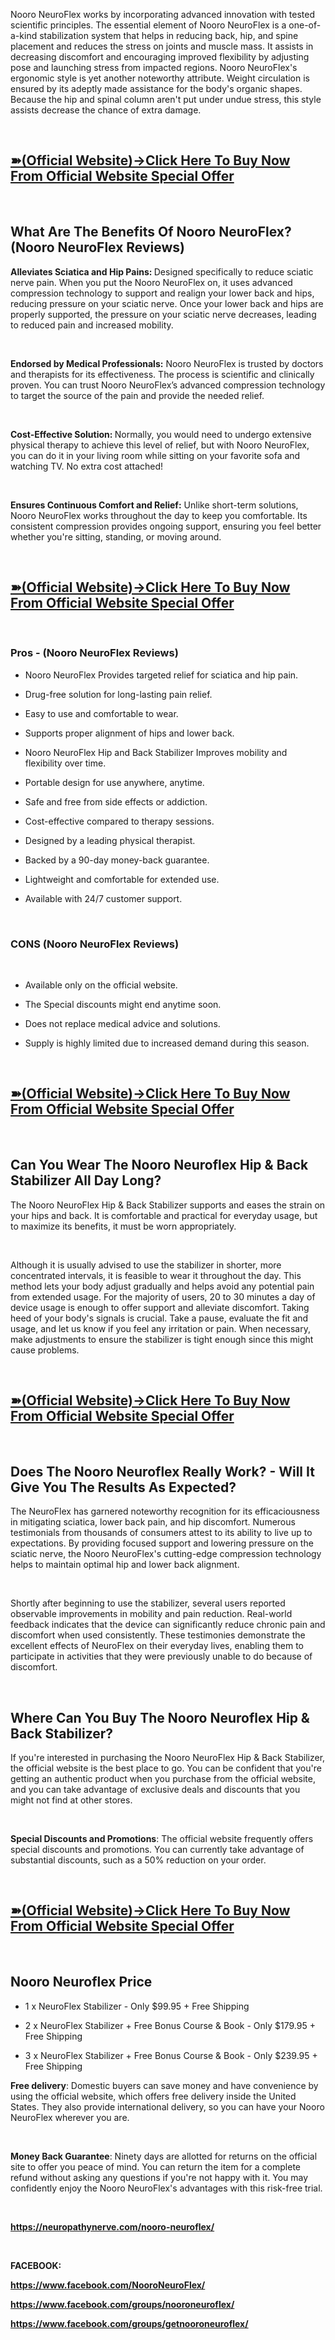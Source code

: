 <div id="isPasted" data-test-id="publishing-text-block" data-xf-p="1">
<p id="isPasted" data-xf-p="1">Nooro NeuroFlex works by incorporating advanced innovation with tested scientific principles. The essential element of Nooro NeuroFlex is a one-of-a-kind stabilization system that helps in reducing back, hip, and spine placement and reduces the stress on joints and muscle mass. It assists in decreasing discomfort and encouraging improved flexibility by adjusting pose and launching stress from impacted regions. Nooro NeuroFlex's ergonomic style is yet another noteworthy attribute. Weight circulation is ensured by its adeptly made assistance for the body's organic shapes. Because the hip and spinal column aren't put under undue stress, this style assists decrease the chance of extra damage.</p>
<p data-xf-p="1">&nbsp;</p>
<h2 data-xf-p="1"><strong id="isPasted"><a href="https://neuropathynerve.com/nooro-neuroflex-buy/" target="_blank">➽(Official Website)&rarr;Click Here To Buy Now From Official Website Special Offer</a></strong></h2>
</div>
<div data-test-id="publishing-text-block" data-xf-p="1">
<p id="isPasted" data-xf-p="1">&nbsp;</p>
<h2 id="isPasted" data-xf-p="1"><strong>What Are The Benefits Of Nooro NeuroFlex? (Nooro NeuroFlex Reviews)</strong></h2>
<div data-xf-p="1">
<p data-xf-p="1"><strong>Alleviates Sciatica and Hip Pains:&nbsp;</strong>Designed specifically to reduce sciatic nerve pain. When you put the Nooro NeuroFlex on, it uses advanced compression technology to support and realign your lower back and hips, reducing pressure on your sciatic nerve. Once your lower back and hips are properly supported, the pressure on your sciatic nerve decreases, leading to reduced pain and increased mobility.</p>
<p data-xf-p="1">&nbsp;</p>
</div>
<div data-xf-p="1">
<p data-xf-p="1"><strong>Endorsed by Medical Professionals:</strong>&nbsp;Nooro NeuroFlex is trusted by doctors and therapists for its effectiveness. The process is scientific and clinically proven. You can trust Nooro NeuroFlex&rsquo;s advanced compression technology to target the source of the pain and provide the needed relief.</p>
<p data-xf-p="1">&nbsp;</p>
</div>
<div data-xf-p="1">
<p data-xf-p="1"><strong>Cost-Effective Solution:&nbsp;</strong>Normally, you would need to undergo extensive physical therapy to achieve this level of relief, but with Nooro NeuroFlex, you can do it in your living room while sitting on your favorite sofa and watching TV. No extra cost attached!</p>
<p data-xf-p="1">&nbsp;</p>
</div>
<div data-xf-p="1">
<p data-xf-p="1"><strong>Ensures Continuous Comfort and Relief:</strong>&nbsp;Unlike short-term solutions, Nooro NeuroFlex works throughout the day to keep you comfortable. Its consistent compression provides ongoing support, ensuring you feel better whether you're sitting, standing, or moving around.</p>
<p data-xf-p="1">&nbsp;</p>
<h2 id="isPasted" data-xf-p="1"><strong><a href="https://neuropathynerve.com/nooro-neuroflex-buy/" target="_blank" rel="nofollow" data-saferedirecturl="https://www.google.com/url?hl=en&amp;q=https://neuropathynerve.com/nooro-neuroflex-buy/&amp;source=gmail&amp;ust=1743399942707000&amp;usg=AOvVaw1KnePw2UUUrudoxpB71KHM">➽(Official Website)&rarr;Click Here To Buy Now From Official Website Special Offer</a></strong></h2>
<p data-xf-p="1">&nbsp;</p>
<div id="isPasted" data-test-id="publishing-text-block" data-xf-p="1">
<h3>Pros - (Nooro NeuroFlex Reviews)</h3>
</div>
<div data-test-id="publishing-text-block" data-xf-p="1">
<ul>
<li>Nooro NeuroFlex Provides targeted relief for sciatica and hip pain.</li>
</ul>
</div>
<div data-test-id="publishing-text-block" data-xf-p="1">
<ul>
<li>Drug-free solution for long-lasting pain relief.</li>
</ul>
</div>
<div data-test-id="publishing-text-block" data-xf-p="1">
<ul>
<li>Easy to use and comfortable to wear.</li>
</ul>
</div>
<div data-test-id="publishing-text-block" data-xf-p="1">
<ul>
<li>Supports proper alignment of hips and lower back.</li>
</ul>
</div>
<div data-test-id="publishing-text-block" data-xf-p="1">
<ul>
<li>Nooro NeuroFlex Hip and Back Stabilizer Improves mobility and flexibility over time.</li>
</ul>
</div>
<div data-test-id="publishing-text-block" data-xf-p="1">
<ul>
<li>Portable design for use anywhere, anytime.</li>
</ul>
</div>
<div data-test-id="publishing-text-block" data-xf-p="1">
<ul>
<li>Safe and free from side effects or addiction.</li>
</ul>
</div>
<div data-test-id="publishing-text-block" data-xf-p="1">
<ul>
<li>Cost-effective compared to therapy sessions.</li>
</ul>
</div>
<div data-test-id="publishing-text-block" data-xf-p="1">
<ul>
<li>Designed by a leading physical therapist.</li>
</ul>
</div>
<div data-test-id="publishing-text-block" data-xf-p="1">
<ul>
<li>Backed by a 90-day money-back guarantee.</li>
</ul>
</div>
<div data-test-id="publishing-text-block" data-xf-p="1">
<ul>
<li>Lightweight and comfortable for extended use.</li>
</ul>
</div>
<div data-test-id="publishing-text-block" data-xf-p="1">
<ul>
<li>Available with 24/7 customer support.</li>
</ul>
<p data-xf-p="1">&nbsp;</p>
</div>
<div data-test-id="publishing-text-block" data-xf-p="1">
<h3 data-xf-p="1"><strong>CONS (Nooro NeuroFlex Reviews)</strong></h3>
<p data-xf-p="1">&nbsp;</p>
</div>
<div data-test-id="publishing-text-block" data-xf-p="1">
<ul>
<li>Available only on the official website.</li>
</ul>
</div>
<div data-test-id="publishing-text-block" data-xf-p="1">
<ul>
<li>The Special discounts might end anytime soon.</li>
</ul>
</div>
<div data-test-id="publishing-text-block" data-xf-p="1">
<ul>
<li>Does not replace medical advice and solutions.</li>
</ul>
</div>
<div data-test-id="publishing-text-block" data-xf-p="1">
<ul>
<li>Supply is highly limited due to increased demand during this season.</li>
</ul>
<p data-xf-p="1">&nbsp;</p>
<h2 data-xf-p="1"><strong id="isPasted"><a href="https://neuropathynerve.com/nooro-neuroflex-buy/" target="_blank">➽(Official Website)&rarr;Click Here To Buy Now From Official Website Special Offer</a></strong></h2>
<p data-xf-p="1">&nbsp;</p>
</div>
<h2 id="isPasted"><strong>Can You Wear The Nooro Neuroflex Hip &amp; Back Stabilizer All Day Long?</strong></h2>
<p data-xf-p="1">The Nooro NeuroFlex Hip &amp; Back Stabilizer supports and eases the strain on your hips and back. It is comfortable and practical for everyday usage, but to maximize its benefits, it must be worn appropriately.</p>
<p data-xf-p="1">&nbsp;</p>
<p data-xf-p="1">Although it is usually advised to use the stabilizer in shorter, more concentrated intervals, it is feasible to wear it throughout the day. This method lets your body adjust gradually and helps avoid any potential pain from extended usage. For the majority of users, 20 to 30 minutes a day of device usage is enough to offer support and alleviate discomfort. Taking heed of your body's signals is crucial. Take a pause, evaluate the fit and usage, and let us know if you feel any irritation or pain. When necessary, make adjustments to ensure the stabilizer is tight enough since this might cause problems.</p>
<p data-xf-p="1">&nbsp;</p>
<h2 id="isPasted" data-xf-p="1"><strong><a href="https://neuropathynerve.com/nooro-neuroflex-buy/" target="_blank" rel="nofollow" data-saferedirecturl="https://www.google.com/url?hl=en&amp;q=https://neuropathynerve.com/nooro-neuroflex-buy/&amp;source=gmail&amp;ust=1743399942707000&amp;usg=AOvVaw1KnePw2UUUrudoxpB71KHM">➽(Official Website)&rarr;Click Here To Buy Now From Official Website Special Offer</a></strong></h2>
<p data-xf-p="1">&nbsp;</p>
<h2 id="isPasted"><strong>Does The Nooro Neuroflex Really Work? - Will It Give You The Results As Expected?</strong></h2>
<p data-xf-p="1">The NeuroFlex has garnered noteworthy recognition for its efficaciousness in mitigating sciatica, lower back pain, and hip discomfort. Numerous testimonials from thousands of consumers attest to its ability to live up to expectations. By providing focused support and lowering pressure on the sciatic nerve, the Nooro NeuroFlex's cutting-edge compression technology helps to maintain optimal hip and lower back alignment.</p>
<p data-xf-p="1">&nbsp;</p>
<p data-xf-p="1">Shortly after beginning to use the stabilizer, several users reported observable improvements in mobility and pain reduction. Real-world feedback indicates that the device can significantly reduce chronic pain and discomfort when used consistently. These testimonies demonstrate the excellent effects of NeuroFlex on their everyday lives, enabling them to participate in activities that they were previously unable to do because of discomfort.</p>
<p data-xf-p="1">&nbsp;</p>
<h2 id="isPasted"><strong>Where Can You Buy The Nooro Neuroflex Hip &amp; Back Stabilizer?</strong></h2>
<p id="isPasted" data-xf-p="1">If you're interested in purchasing the Nooro NeuroFlex Hip &amp; Back Stabilizer, the official website is the best place to go. You can be confident that you're getting an authentic product when you purchase from the official website, and you can take advantage of exclusive deals and discounts that you might not find at other stores.</p>
<p data-xf-p="1">&nbsp;</p>
<p data-xf-p="1"><strong>Special Discounts and Promotions</strong>: The official website frequently offers special discounts and promotions. You can currently take advantage of substantial discounts, such as a 50% reduction on your order.</p>
<p data-xf-p="1">&nbsp;</p>
<h2 id="isPasted" data-xf-p="1"><strong><a href="https://neuropathynerve.com/nooro-neuroflex-buy/" target="_blank" rel="nofollow" data-saferedirecturl="https://www.google.com/url?hl=en&amp;q=https://neuropathynerve.com/nooro-neuroflex-buy/&amp;source=gmail&amp;ust=1743399942707000&amp;usg=AOvVaw1KnePw2UUUrudoxpB71KHM">➽(Official Website)&rarr;Click Here To Buy Now From Official Website Special Offer</a></strong></h2>
<p data-xf-p="1">&nbsp;</p>
<h2><strong>Nooro Neuroflex Price</strong></h2>
<ul>
<li>
<p data-xf-p="1">1 x NeuroFlex Stabilizer - Only $99.95 + Free Shipping</p>
</li>
<li>
<p data-xf-p="1">2 x NeuroFlex Stabilizer + Free Bonus Course &amp; Book - Only $179.95 + Free Shipping</p>
</li>
<li>
<p data-xf-p="1">3 x NeuroFlex Stabilizer + Free Bonus Course &amp; Book - Only $239.95 + Free Shipping</p>
</li>
</ul>
<p data-xf-p="1"><strong>Free delivery</strong>: Domestic buyers can save money and have convenience by using the official website, which offers free delivery inside the United States. They also provide international delivery, so you can have your Nooro NeuroFlex wherever you are.</p>
<p data-xf-p="1">&nbsp;</p>
<p data-xf-p="1"><strong>Money Back Guarantee</strong>: Ninety days are allotted for returns on the official site to offer you peace of mind. You can return the item for a complete refund without asking any questions if you're not happy with it. You may confidently enjoy the Nooro NeuroFlex's advantages with this risk-free trial.</p>
<p data-xf-p="1">&nbsp;</p>
<p id="isPasted" data-xf-p="1"><strong><a href="https://neuropathynerve.com/nooro-neuroflex/" target="_blank">https://neuropathynerve.com/nooro-neuroflex/</a></strong></p>
<p data-xf-p="1">&nbsp;</p>
<p data-xf-p="1"><strong>FACEBOOK:</strong></p>
<p data-xf-p="1"><strong><a href="https://www.facebook.com/NooroNeuroFlex/" target="_blank">https://www.facebook.com/NooroNeuroFlex/</a></strong></p>
<p data-xf-p="1"><strong><a href="https://www.facebook.com/groups/nooroneuroflex/" target="_blank">https://www.facebook.com/groups/nooroneuroflex/</a></strong></p>
<p data-xf-p="1"><strong><a href="https://www.facebook.com/groups/getnooroneuroflex/" target="_blank">https://www.facebook.com/groups/getnooroneuroflex/</a></strong></p>
</div>
</div>
